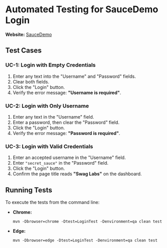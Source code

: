 # Automated Testing for SauceDemo Login

**Website:** [SauceDemo](https://www.saucedemo.com/)

## Test Cases

### UC-1: Login with Empty Credentials
1. Enter any text into the "Username" and "Password" fields.
2. Clear both fields.
3. Click the "Login" button.
4. Verify the error message: **"Username is required"**.

### UC-2: Login with Only Username
1. Enter any text in the "Username" field.
2. Enter a password, then clear the "Password" field.
3. Click the "Login" button.
4. Verify the error message: **"Password is required"**.

### UC-3: Login with Valid Credentials
1. Enter an accepted username in the "Username" field.
2. Enter `"secret_sauce"` in the "Password" field.
3. Click the "Login" button.
4. Confirm the page title reads **"Swag Labs"** on the dashboard.

## Running Tests

To execute the tests from the command line:

- **Chrome:**
  ```shell
  mvn -Dbrowser=chrome -Dtest=LoginTest -Denvironment=qa clean test
- **Edge:**
  ```shell
  mvn -Dbrowser=edge -Dtest=LoginTest -Denvironment=qa clean test
